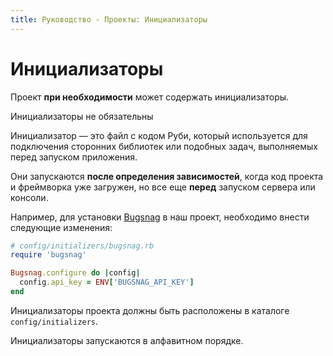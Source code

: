 ```yaml
---
title: Руководство - Проекты: Инициализаторы
---
```


# Инициализаторы

Проект **при необходимости** может содержать инициализаторы.

<p class="notice">
  Инициализаторы не обязательны
</p>

Инициализатор — это файл с кодом Руби, который используется для подключения сторонних библиотек или подобных задач, выполняемых перед запуском приложения.

Они запускаются **после определения зависимостей**, когда код проекта и фреймворка уже загружен, но все еще **перед** запуском сервера или консоли.

Например, для установки [Bugsnag](https://bugsnag.com) в наш проект, необходимо внести следующие изменения:

```ruby
# config/initializers/bugsnag.rb
require 'bugsnag'

Bugsnag.configure do |config|
  config.api_key = ENV['BUGSNAG_API_KEY']
end
```

<p class="convention">
  Инициализаторы проекта должны быть расположены в каталоге <code>config/initializers</code>.
</p>

<p class="warning">
  Инициализаторы запускаются в алфавитном порядке.
</p>
